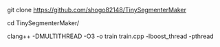 git clone https://github.com/shogo82148/TinySegmenterMaker

cd TinySegmenterMaker/

clang++ -DMULTITHREAD -O3 -o train train.cpp -lboost_thread -pthread
